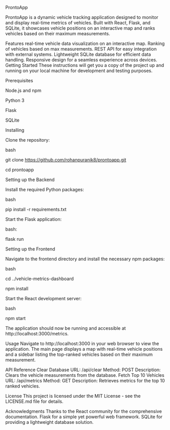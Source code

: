 ProntoApp


ProntoApp is a dynamic vehicle tracking application designed to monitor and display real-time metrics of vehicles. Built with React, Flask, and SQLite, it showcases vehicle positions on an interactive map and ranks vehicles based on their maximum measurements.

Features
real-time vehicle data visualization on an interactive map.
Ranking of vehicles based on max measurements.
REST API for easy integration with external systems.
Lightweight SQLite database for efficient data handling.
Responsive design for a seamless experience across devices.
Getting Started
These instructions will get you a copy of the project up and running on your local machine for development and testing purposes.

Prerequisites

Node.js and npm

Python 3

Flask

SQLite

Installing

Clone the repository:

bash

git clone https://github.com/rohanpuranik8/prontoapp.git

cd prontoapp


Setting up the Backend

Install the required Python packages:

bash

pip install -r requirements.txt

Start the Flask application:

bash:

flask run

Setting up the Frontend

Navigate to the frontend directory and install the necessary npm packages:

bash

cd ../vehicle-metrics-dashboard

npm install

Start the React development server:

bash

npm start

The application should now be running and accessible at http://localhost:3000/metrics.

Usage
Navigate to http://localhost:3000 in your web browser to view the application. The main page displays a map with real-time vehicle positions and a sidebar listing the top-ranked vehicles based on their maximum measurement.

API Reference
Clear Database
URL: /api/clear
Method: POST
Description: Clears the vehicle measurements from the database.
Fetch Top 10 Vehicles
URL: /api/metrics
Method: GET
Description: Retrieves metrics for the top 10 ranked vehicles.


License
This project is licensed under the MIT License - see the LICENSE.md file for details.

Acknowledgments
Thanks to the React community for the comprehensive documentation.
Flask for a simple yet powerful web framework.
SQLite for providing a lightweight database solution.
